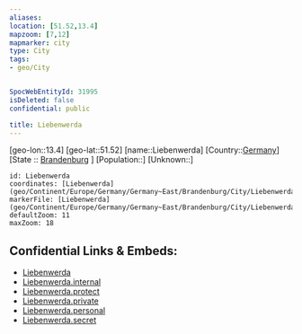 ```yaml
---
aliases: 
location: [51.52,13.4]
mapzoom: [7,12] 
mapmarker: city 
type: City
tags:
- geo/City


SpocWebEntityId: 31995
isDeleted: false
confidential: public

title: Liebenwerda
---
```

[geo-lon::13.4]
[geo-lat::51.52]
[name::Liebenwerda]
[Country::[Germany](geo/Continent/Europe/Germany.md)]
[State :: [Brandenburg](geo/Continent/Europe/Germany/Germany~East/Brandenburg.md) ]
[Population::]
[Unknown::]


```leaflet
id: Liebenwerda
coordinates: [Liebenwerda](geo/Continent/Europe/Germany/Germany~East/Brandenburg/City/Liebenwerda.md)
markerFile: [Liebenwerda](geo/Continent/Europe/Germany/Germany~East/Brandenburg/City/Liebenwerda.md)
defaultZoom: 11 
maxZoom: 18
```


## Confidential Links & Embeds: 
- [Liebenwerda](../../../../../../../../_public/geo/Continent/Europe/Germany/Germany~East/Brandenburg/City/Liebenwerda.md) 
- [Liebenwerda.internal](../../../../../../../../_internal/geo/Continent/Europe/Germany/Germany~East/Brandenburg/City/Liebenwerda.internal.md) 
- [Liebenwerda.protect](../../../../../../../../_protect/geo/Continent/Europe/Germany/Germany~East/Brandenburg/City/Liebenwerda.protect.md) 
- [Liebenwerda.private](../../../../../../../../_private/geo/Continent/Europe/Germany/Germany~East/Brandenburg/City/Liebenwerda.private.md) 
- [Liebenwerda.personal](../../../../../../../../_personal/geo/Continent/Europe/Germany/Germany~East/Brandenburg/City/Liebenwerda.personal.md) 
- [Liebenwerda.secret](../../../../../../../../_secret/geo/Continent/Europe/Germany/Germany~East/Brandenburg/City/Liebenwerda.secret.md) 
